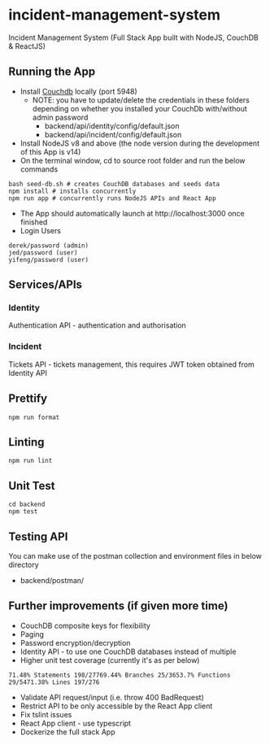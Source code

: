 # incident-management-system

Incident Management System (Full Stack App built with NodeJS, CouchDB & ReactJS)

## Running the App

- Install [Couchdb](http://couchdb.apache.org/ "link title") locally (port 5948)
  - NOTE: you have to update/delete the credentials in these folders depending on whether you installed your CouchDb with/without admin password
    - backend/api/identity/config/default.json
    - backend/api/incident/config/default.json
- Install NodeJS v8 and above (the node version during the development of this App is v14)
- On the terminal window, cd to source root folder and run the below commands

```
bash seed-db.sh # creates CouchDB databases and seeds data
npm install # installs concurrently
npm run app # concurrently runs NodeJS APIs and React App
```

- The App should automatically launch at http://localhost:3000 once finished
- Login Users

```
derek/password (admin)
jed/password (user)
yifeng/password (user)
```

## Services/APIs

### Identity

Authentication API - authentication and authorisation

### Incident

Tickets API - tickets management, this requires JWT token obtained from Identity API

## Prettify

```
npm run format
```

## Linting

```
npm run lint
```

## Unit Test

```
cd backend
npm test
```

## Testing API

You can make use of the postman collection and environment files in below directory

- backend/postman/

## Further improvements (if given more time)

- CouchDB composite keys for flexibility
- Paging
- Password encryption/decryption
- Identity API - to use one CouchDB databases instead of multiple
- Higher unit test coverage (currently it's as per below)

```
71.48% Statements 198/27769.44% Branches 25/3653.7% Functions 29/5471.38% Lines 197/276
```

- Validate API request/input (i.e. throw 400 BadRequest)
- Restrict API to be only accessible by the React App client
- Fix tslint issues
- React App client - use typescript
- Dockerize the full stack App
